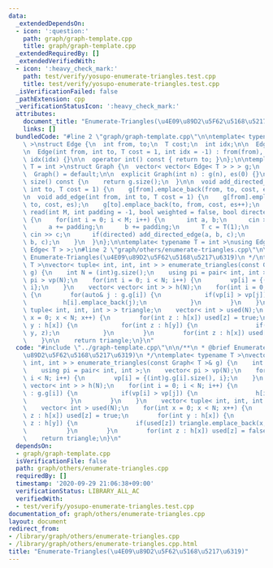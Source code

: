```yaml
---
data:
  _extendedDependsOn:
  - icon: ':question:'
    path: graph/graph-template.cpp
    title: graph/graph-template.cpp
  _extendedRequiredBy: []
  _extendedVerifiedWith:
  - icon: ':heavy_check_mark:'
    path: test/verify/yosupo-enumerate-triangles.test.cpp
    title: test/verify/yosupo-enumerate-triangles.test.cpp
  _isVerificationFailed: false
  _pathExtension: cpp
  _verificationStatusIcon: ':heavy_check_mark:'
  attributes:
    document_title: "Enumerate-Triangles(\u4E09\u89D2\u5F62\u5168\u5217\u6319)"
    links: []
  bundledCode: "#line 2 \"graph/graph-template.cpp\"\n\ntemplate< typename T = int\
    \ >\nstruct Edge {\n  int from, to;\n  T cost;\n  int idx;\n\n  Edge() = default;\n\
    \n  Edge(int from, int to, T cost = 1, int idx = -1) : from(from), to(to), cost(cost),\
    \ idx(idx) {}\n\n  operator int() const { return to; }\n};\n\ntemplate< typename\
    \ T = int >\nstruct Graph {\n  vector< vector< Edge< T > > > g;\n  int es;\n\n\
    \  Graph() = default;\n\n  explicit Graph(int n) : g(n), es(0) {}\n\n  size_t\
    \ size() const {\n    return g.size();\n  }\n\n  void add_directed_edge(int from,\
    \ int to, T cost = 1) {\n    g[from].emplace_back(from, to, cost, es++);\n  }\n\
    \n  void add_edge(int from, int to, T cost = 1) {\n    g[from].emplace_back(from,\
    \ to, cost, es);\n    g[to].emplace_back(to, from, cost, es++);\n  }\n\n  void\
    \ read(int M, int padding = -1, bool weighted = false, bool directed = false)\
    \ {\n    for(int i = 0; i < M; i++) {\n      int a, b;\n      cin >> a >> b;\n\
    \      a += padding;\n      b += padding;\n      T c = T(1);\n      if(weighted)\
    \ cin >> c;\n      if(directed) add_directed_edge(a, b, c);\n      else add_edge(a,\
    \ b, c);\n    }\n  }\n};\n\ntemplate< typename T = int >\nusing Edges = vector<\
    \ Edge< T > >;\n#line 2 \"graph/others/enumerate-triangles.cpp\"\n\n/**\n * @brief\
    \ Enumerate-Triangles(\u4E09\u89D2\u5F62\u5168\u5217\u6319)\n */\ntemplate< typename\
    \ T >\nvector< tuple< int, int, int > > enumerate_triangles(const Graph< T >&\
    \ g) {\n    int N = (int)g.size();\n    using pi = pair< int, int >;\n    vector<\
    \ pi > vp(N);\n    for(int i = 0; i < N; i++) {\n        vp[i] = {(int)g.g[i].size(),\
    \ i};\n    }\n    vector< vector< int > > h(N);\n    for(int i = 0; i < N; i++)\
    \ {\n        for(auto& j : g.g[i]) {\n            if(vp[i] > vp[j]) {\n      \
    \          h[i].emplace_back(j);\n            }\n        }\n    }\n    vector<\
    \ tuple< int, int, int > > triangle;\n    vector< int > used(N);\n    for(int\
    \ x = 0; x < N; x++) {\n        for(int z : h[x]) used[z] = true;\n        for(int\
    \ y : h[x]) {\n            for(int z : h[y]) {\n                if(used[z]) triangle.emplace_back(x,\
    \ y, z);\n            }\n        }\n        for(int z : h[x]) used[z] = false;\n\
    \    }\n\n    return triangle;\n}\n"
  code: "#include \"../graph-template.cpp\"\n\n/**\n * @brief Enumerate-Triangles(\u4E09\
    \u89D2\u5F62\u5168\u5217\u6319)\n */\ntemplate< typename T >\nvector< tuple< int,\
    \ int, int > > enumerate_triangles(const Graph< T >& g) {\n    int N = (int)g.size();\n\
    \    using pi = pair< int, int >;\n    vector< pi > vp(N);\n    for(int i = 0;\
    \ i < N; i++) {\n        vp[i] = {(int)g.g[i].size(), i};\n    }\n    vector<\
    \ vector< int > > h(N);\n    for(int i = 0; i < N; i++) {\n        for(auto& j\
    \ : g.g[i]) {\n            if(vp[i] > vp[j]) {\n                h[i].emplace_back(j);\n\
    \            }\n        }\n    }\n    vector< tuple< int, int, int > > triangle;\n\
    \    vector< int > used(N);\n    for(int x = 0; x < N; x++) {\n        for(int\
    \ z : h[x]) used[z] = true;\n        for(int y : h[x]) {\n            for(int\
    \ z : h[y]) {\n                if(used[z]) triangle.emplace_back(x, y, z);\n \
    \           }\n        }\n        for(int z : h[x]) used[z] = false;\n    }\n\n\
    \    return triangle;\n}\n"
  dependsOn:
  - graph/graph-template.cpp
  isVerificationFile: false
  path: graph/others/enumerate-triangles.cpp
  requiredBy: []
  timestamp: '2020-09-29 21:06:38+09:00'
  verificationStatus: LIBRARY_ALL_AC
  verifiedWith:
  - test/verify/yosupo-enumerate-triangles.test.cpp
documentation_of: graph/others/enumerate-triangles.cpp
layout: document
redirect_from:
- /library/graph/others/enumerate-triangles.cpp
- /library/graph/others/enumerate-triangles.cpp.html
title: "Enumerate-Triangles(\u4E09\u89D2\u5F62\u5168\u5217\u6319)"
---
```

